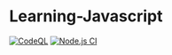 # Learning-Javascript

[![CodeQL](https://github.com/Masrik-Dahir/Learning-Javascript/actions/workflows/codeql-analysis.yml/badge.svg)](https://github.com/Masrik-Dahir/Learning-Javascript/actions/workflows/codeql-analysis.yml)
[![Node.js CI](https://github.com/Masrik-Dahir/Learning-Javascript/actions/workflows/node.js.yml/badge.svg)](https://github.com/Masrik-Dahir/Learning-Javascript/actions/workflows/node.js.yml)


